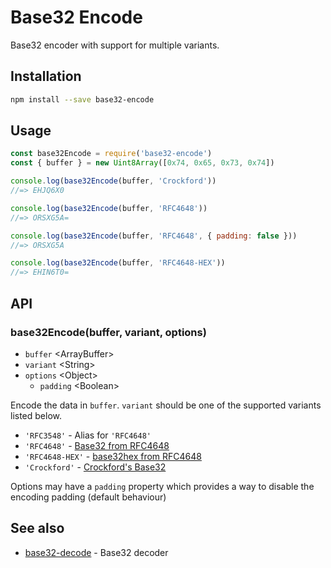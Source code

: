 # Base32 Encode

Base32 encoder with support for multiple variants.

## Installation

```sh
npm install --save base32-encode
```

## Usage

```js
const base32Encode = require('base32-encode')
const { buffer } = new Uint8Array([0x74, 0x65, 0x73, 0x74])

console.log(base32Encode(buffer, 'Crockford'))
//=> EHJQ6X0

console.log(base32Encode(buffer, 'RFC4648'))
//=> ORSXG5A=

console.log(base32Encode(buffer, 'RFC4648', { padding: false }))
//=> ORSXG5A

console.log(base32Encode(buffer, 'RFC4648-HEX'))
//=> EHIN6T0=
```

## API

### base32Encode(buffer, variant, options)

- `buffer` &lt;ArrayBuffer&gt;
- `variant` &lt;String&gt;
- `options` &lt;Object&gt;
  - `padding` &lt;Boolean&gt;

Encode the data in `buffer`. `variant` should be one of the supported variants
listed below.

- `'RFC3548'` - Alias for `'RFC4648'`
- `'RFC4648'` - [Base32 from RFC4648](https://tools.ietf.org/html/rfc4648)
- `'RFC4648-HEX'` - [base32hex from RFC4648](https://tools.ietf.org/html/rfc4648)
- `'Crockford'` - [Crockford's Base32](http://www.crockford.com/wrmg/base32.html)

Options may have a `padding` property which provides a way to disable the encoding padding (default behaviour)

## See also

- [base32-decode](https://github.com/LinusU/base32-decode) - Base32 decoder
